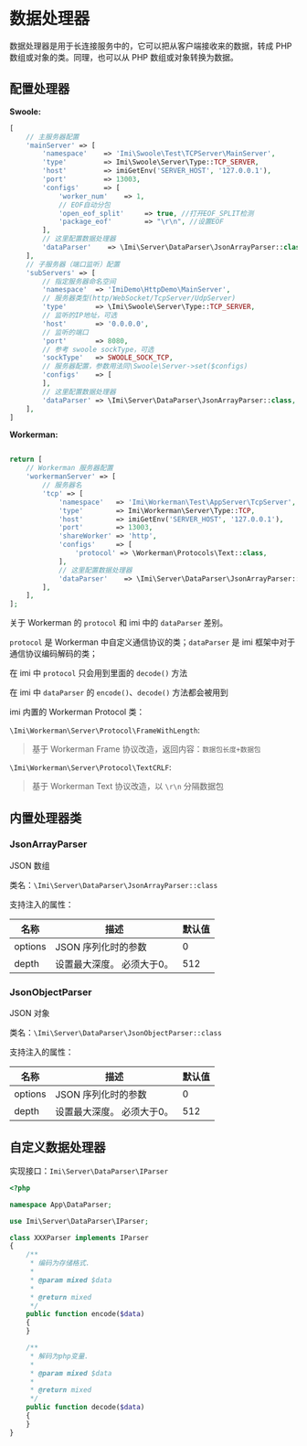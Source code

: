# 数据处理器

数据处理器是用于长连接服务中的，它可以把从客户端接收来的数据，转成 PHP 数组或对象的类。同理，也可以从 PHP 数组或对象转换为数据。

## 配置处理器

**Swoole:**

```php
[
    // 主服务器配置
    'mainServer' => [
        'namespace'    => 'Imi\Swoole\Test\TCPServer\MainServer',
        'type'         => Imi\Swoole\Server\Type::TCP_SERVER,
        'host'         => imiGetEnv('SERVER_HOST', '127.0.0.1'),
        'port'         => 13003,
        'configs'      => [
            'worker_num'    => 1,
            // EOF自动分包
            'open_eof_split'     => true, //打开EOF_SPLIT检测
            'package_eof'        => "\r\n", //设置EOF
        ],
        // 这里配置数据处理器
        'dataParser'    => \Imi\Server\DataParser\JsonArrayParser::class,
    ],
    // 子服务器（端口监听）配置
    'subServers' => [
        // 指定服务器命名空间
        'namespace'  => 'ImiDemo\HttpDemo\MainServer',
        // 服务器类型(http/WebSocket/TcpServer/UdpServer)
        'type'       => \Imi\Swoole\Server\Type::TCP_SERVER,
        // 监听的IP地址，可选
        'host'       => '0.0.0.0',
        // 监听的端口
        'port'       => 8080,
        // 参考 swoole sockType，可选
        'sockType'   => SWOOLE_SOCK_TCP,
        // 服务器配置，参数用法同\Swoole\Server->set($configs)
        'configs'    => [
        ],
        // 这里配置数据处理器
        'dataParser' => \Imi\Server\DataParser\JsonArrayParser::class,
    ],
]
```

**Workerman:**

```php

return [
    // Workerman 服务器配置
    'workermanServer' => [
        // 服务器名
        'tcp' => [
            'namespace'   => 'Imi\Workerman\Test\AppServer\TcpServer',
            'type'        => Imi\Workerman\Server\Type::TCP,
            'host'        => imiGetEnv('SERVER_HOST', '127.0.0.1'),
            'port'        => 13003,
            'shareWorker' => 'http',
            'configs'     => [
                'protocol' => \Workerman\Protocols\Text::class,
            ],
            // 这里配置数据处理器
            'dataParser'    => \Imi\Server\DataParser\JsonArrayParser::class,
        ],
    ],
];
```

关于 Workerman 的 `protocol` 和 imi 中的 `dataParser` 差别。

`protocol` 是 Workerman 中自定义通信协议的类；`dataParser` 是 imi 框架中对于通信协议编码解码的类；

在 imi 中 `protocol` 只会用到里面的 `decode()` 方法

在 imi 中 `dataParser` 的 `encode()`、`decode()` 方法都会被用到

imi 内置的 Workerman Protocol 类：

`\Imi\Workerman\Server\Protocol\FrameWithLength`:

> 基于 Workerman Frame 协议改造，返回内容：`数据包长度+数据包`

`\Imi\Workerman\Server\Protocol\TextCRLF`:

> 基于 Workerman Text 协议改造，以 `\r\n` 分隔数据包

## 内置处理器类

### JsonArrayParser

JSON 数组

类名：`\Imi\Server\DataParser\JsonArrayParser::class`

支持注入的属性：

名称 | 描述 | 默认值
-|-|-
options | JSON 序列化时的参数 | 0 |
depth | 设置最大深度。 必须大于0。 | 512 |

### JsonObjectParser

JSON 对象

类名：`\Imi\Server\DataParser\JsonObjectParser::class`

支持注入的属性：

名称 | 描述 | 默认值
-|-|-
options | JSON 序列化时的参数 | 0 |
depth | 设置最大深度。 必须大于0。 | 512 |

## 自定义数据处理器

实现接口：`Imi\Server\DataParser\IParser`

```php
<?php

namespace App\DataParser;

use Imi\Server\DataParser\IParser;

class XXXParser implements IParser
{
    /**
     * 编码为存储格式.
     *
     * @param mixed $data
     *
     * @return mixed
     */
    public function encode($data)
    {
    }

    /**
     * 解码为php变量.
     *
     * @param mixed $data
     *
     * @return mixed
     */
    public function decode($data)
    {
    }
}
```
